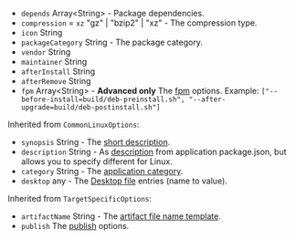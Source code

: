 * <code id="LinuxTargetSpecificOptions-depends">depends</code> Array&lt;String&gt; - Package dependencies.
* <code id="LinuxTargetSpecificOptions-compression">compression</code> = `xz` "gz" | "bzip2" | "xz" - The compression type.
* <code id="LinuxTargetSpecificOptions-icon">icon</code> String
* <code id="LinuxTargetSpecificOptions-packageCategory">packageCategory</code> String - The package category.
* <code id="LinuxTargetSpecificOptions-vendor">vendor</code> String
* <code id="LinuxTargetSpecificOptions-maintainer">maintainer</code> String
* <code id="LinuxTargetSpecificOptions-afterInstall">afterInstall</code> String
* <code id="LinuxTargetSpecificOptions-afterRemove">afterRemove</code> String
* <code id="LinuxTargetSpecificOptions-fpm">fpm</code> Array&lt;String&gt; - **Advanced only** The [fpm](https://github.com/jordansissel/fpm/wiki#usage) options. Example: `["--before-install=build/deb-preinstall.sh", "--after-upgrade=build/deb-postinstall.sh"]`

Inherited from `CommonLinuxOptions`:
* <code id="LinuxTargetSpecificOptions-synopsis">synopsis</code> String - The [short description](https://www.debian.org/doc/debian-policy/ch-controlfields.html#s-f-Description).
* <code id="LinuxTargetSpecificOptions-description">description</code> String - As [description](/configuration/configuration.md#Metadata-description) from application package.json, but allows you to specify different for Linux.
* <code id="LinuxTargetSpecificOptions-category">category</code> String - The [application category](https://specifications.freedesktop.org/menu-spec/latest/apa.html#main-category-registry).
* <code id="LinuxTargetSpecificOptions-desktop">desktop</code> any - The [Desktop file](https://developer.gnome.org/integration-guide/stable/desktop-files.html.en) entries (name to value).

Inherited from `TargetSpecificOptions`:
* <code id="LinuxTargetSpecificOptions-artifactName">artifactName</code> String - The [artifact file name template](/configuration/configuration.md#artifact-file-name-template).
* <code id="LinuxTargetSpecificOptions-publish">publish</code> The [publish](/configuration/publish.md) options.